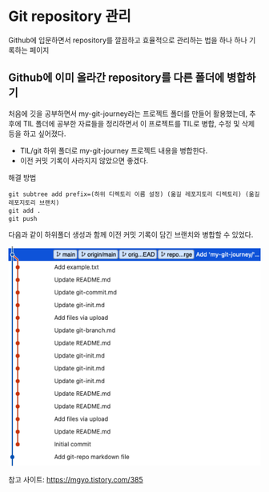# Git repository 관리

Github에 입문하면서 repository를 깔끔하고 효율적으로 관리하는 법을 하나 하나 기록하는 페이지

## Github에 이미 올라간 repository를 다른 폴더에 병합하기

처음에 깃을 공부하면서 my-git-journey라는 프로젝트 폴더를 만들어 활용했는데, 추후에 TIL 폴더에 공부한 자료들을 정리하면서 이 프로젝트를 TIL로 병합, 수정 및 삭제 등을 하고 싶어졌다.

- TIL/git 하위 폴더로 my-git-journey 프로젝트 내용을 병합한다.
- 이전 커밋 기록이 사라지지 않았으면 좋겠다.

해결 방법

``` 
git subtree add prefix=(하위 디렉토리 이름 설정) (옮길 레포지토리 디렉토리) (옮길 레포지토리 브랜치)
git add .
git push
```
다음과 같이 하위폴더 생성과 함께 이전 커밋 기록이 담긴 브랜치와 병합할 수 있었다.

![sourcetree.png](sourcetree.png)

참고 사이트: https://mgyo.tistory.com/385